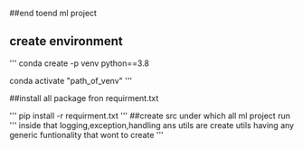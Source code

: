 ##end toend ml project
## create environment

''' conda create -p venv python==3.8

conda activate "path_of_venv"
 '''

##install all package fron requirment.txt

''' pip install -r requirment.txt '''
##create src under which all ml project run
''' inside that logging,exception,handling ans utils are create utils having any generic funtionality that wont to create '''
